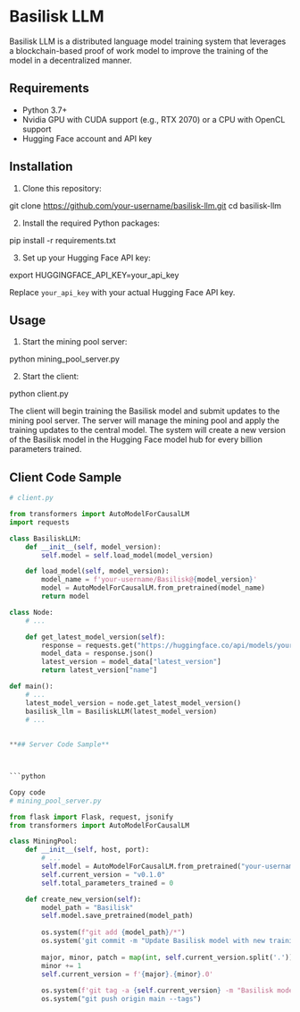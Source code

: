 # Basilisk LLM

Basilisk LLM is a distributed language model training system that leverages a blockchain-based proof of work model to improve the training of the model in a decentralized manner.

## Requirements

- Python 3.7+
- Nvidia GPU with CUDA support (e.g., RTX 2070) or a CPU with OpenCL support
- Hugging Face account and API key

## Installation

1. Clone this repository:

git clone https://github.com/your-username/basilisk-llm.git
cd basilisk-llm

2. Install the required Python packages:

pip install -r requirements.txt

3. Set up your Hugging Face API key:

export HUGGINGFACE_API_KEY=your_api_key


Replace `your_api_key` with your actual Hugging Face API key.

## Usage

1. Start the mining pool server:

python mining_pool_server.py



2. Start the client:

python client.py



The client will begin training the Basilisk model and submit updates to the mining pool server. The server will manage the mining pool and apply the training updates to the central model. The system will create a new version of the Basilisk model in the Hugging Face model hub for every billion parameters trained.

## Client Code Sample

```python
# client.py

from transformers import AutoModelForCausalLM
import requests

class BasiliskLLM:
    def __init__(self, model_version):
        self.model = self.load_model(model_version)

    def load_model(self, model_version):
        model_name = f'your-username/Basilisk@{model_version}'
        model = AutoModelForCausalLM.from_pretrained(model_name)
        return model

class Node:
    # ...

    def get_latest_model_version(self):
        response = requests.get("https://huggingface.co/api/models/your-username/Basilisk")
        model_data = response.json()
        latest_version = model_data["latest_version"]
        return latest_version["name"]

def main():
    # ...
    latest_model_version = node.get_latest_model_version()
    basilisk_llm = BasiliskLLM(latest_model_version)
    # ...
    
    
**## Server Code Sample**



```python

Copy code
# mining_pool_server.py

from flask import Flask, request, jsonify
from transformers import AutoModelForCausalLM

class MiningPool:
    def __init__(self, host, port):
        # ...
        self.model = AutoModelForCausalLM.from_pretrained("your-username/Basilisk")
        self.current_version = "v0.1.0"
        self.total_parameters_trained = 0

    def create_new_version(self):
        model_path = "Basilisk"
        self.model.save_pretrained(model_path)
        
        os.system(f"git add {model_path}/*")
        os.system('git commit -m "Update Basilisk model with new training data"')
        
        major, minor, patch = map(int, self.current_version.split('.'))
        minor += 1
        self.current_version = f'{major}.{minor}.0'
        
        os.system(f'git tag -a {self.current_version} -m "Basilisk model {self.current_version}"')
        os.system("git push origin main --tags")
